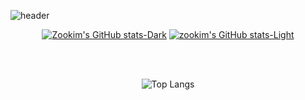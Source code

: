 

![header](https://capsule-render.vercel.app/api?type=venom&color=auto&height=300&section=header&text=Zookim's%20Github&fontSize=90&fontColor=d6ace6)

<div align="center"> 
  
[![Zookim's GitHub stats-Dark](https://github-readme-stats.vercel.app/api?username=Zookim&show_icons=true&theme=radical#gh-dark-mode-only)](https://github.com/Zookim/github-readme-stats#gh-dark-mode-only)
[![zookim's GitHub stats-Light](https://github-readme-stats.vercel.app/api?username=Zookim&show_icons=true&theme=default#gh-light-mode-only)](https://github.com/Zookim/github-readme-stats#gh-light-mode-only)

</br>
</br>

![Top Langs](https://github-readme-stats.vercel.app/api/top-langs/?username=Zookim&size_weight=0.5&count_weight=0.5)
</div>
